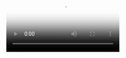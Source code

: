 <video poster="https://i.gifer.com/fetch/w300-preview/89/8938ebb7d571dd813288f3f72eb47139.gif" class="full-media" autoplay="" playsinline="" loop=""><source src="https://i.gifer.com/D2SG.mp4" type="video/mp4"></video>
